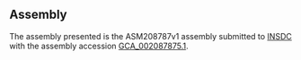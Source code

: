 

Assembly
--------

The assembly presented is the ASM208787v1 assembly submitted to
[INSDC](http://www.insdc.org) with the assembly accession
[GCA\_002087875.1](http://www.ebi.ac.uk/ena/data/view/GCA_002087875.1).
